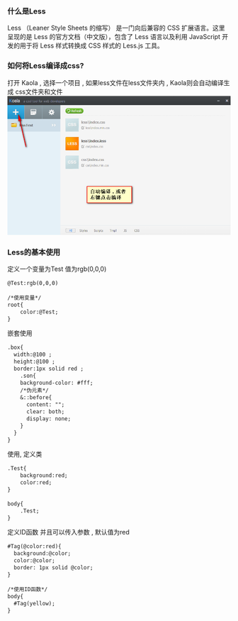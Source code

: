 ### 什么是Less
Less （Leaner Style Sheets 的缩写） 是一门向后兼容的 CSS 扩展语言。这里呈现的是 Less 的官方文档（中文版），包含了 Less 语言以及利用 JavaScript 开发的用于将 Less 样式转换成 CSS 样式的 Less.js 工具。

### 如何将Less编译成css?
打开 Kaola , 选择一个项目 , 如果less文件在less文件夹内 , Kaola则会自动编译生成 css文件夹和文件
![](/assets/kaola.png)

### Less的基本使用
定义一个变量为Test 值为rgb(0,0,0)

```less
@Test:rgb(0,0,0)

/*使用变量*/
root{
	color:@Test;	
}
```

嵌套使用
```less
.box{
  width:@100 ;
  height:@100 ;
  border:1px solid red ;
    .son{
    background-color: #fff;
    /*伪元素*/﻿
    &::before{
      content: "";
      clear: both;
      display: none;
    }
  }
}
```

使用, 定义类
```less
.Test{
	background:red;
	color:red;
}
	
body{
	.Test;
}
```

定义ID函数 并且可以传入参数 , 默认值为red
```less
﻿#Tag(@color:red){
  background:@color;
  color:@color;
  border: 1px solid @color;
}

/*使用ID函数*/
body{
  #Tag(yellow);
}
```